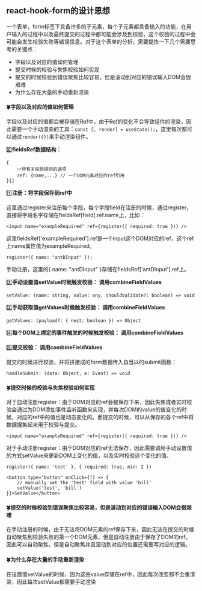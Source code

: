 ## react-hook-form的设计思想
一个表单，form标签下具备许多的子元素，每个子元素都具备输入的功能，在用户输入的过程中以及最终提交的过程中都可能会涉及到校验，这个校验的过程中会可能会发生校验失败等错误信息。对于这个表单的分析，需要提炼一下几个需要思考的关键点：
- 字段以及对应的值如何管理
- 提交时候的校验与失焦校验如何实现
- 提交的时候校验到错误聚焦比较容易，但是滚动到对应的错误输入DOM会很艰难
- 为什么存在大量的手动重新渲染

#### 🍀字段以及对应的值如何管理
字段以及对应的值都会被存储在Ref中，由于Ref的变化不会导致组件的渲染，因此需要一个手动渲染的工具：`const [, render] = useState();`，这里每次都可以通过`render({})`来手动渲染组件。

0️⃣**fieldsRef数据结构：**

```
{
    一些有关校验规则的选项
    ref: {name,...} // 一个DOM元素对应的ref引用
}[]
```

1️⃣**注册：将字段保存到ref中**

这里通过register来注册每个字段，每个字段field在注册的时候，通过register，直接将字段名字存储在fieldsRef[field].ref.name上，比如：

```
<input name="exampleRequired" ref={register({ required: true })} />
```
这里fieldsRef['exampleRequired'].ref是一个input这个DOM对应的ref，这个ref上name属性值为exampleRequired。

```
register({ name: "antDInput" });
```
手动注册，这里的{ name: "antDInput" }存储在fieldsRef['antDInput'].ref上。

2️⃣**手动设置值setValue时候触发校验： 调用combineFieldValues**
```
setValue: (name: string, value: any, shouldValidate?: boolean) => void
```

3️⃣**手动获取值getValues时候触发校验： 调用combineFieldValues**
```
getValues: (payload?: { nest: boolean }) => Object
```

4️⃣**每个DOM上绑定的事件触发的时候触发校验： 调用combineFieldValues**

5️⃣**提交校验： 调用combineFieldValues**

提交的时候进行校验，并将拼接成的form数据传入自当以的submit函数：

```
handleSubmit: (data: Object, e: Event) => void
```

#### 🍀提交时候的校验与失焦校验如何实现
对于自动注册register：由于DOM对应的ref会被保存下来，因此失焦或者实时校验会通过为DOM添加事件监听函数来实现，并每次DOM的value的值变化的时候，对应的ref中的值也是动态变化的。而提交的时候，可以从保存的各个ref中将数据搜集起来用于校验与提交。

```
<input name="exampleRequired" ref={register({ required: true })} />
```
对于手动注册register：由于DOM对应的ref无法保存，因此需要调用手动设置值的方式setValue来更新DOM上变化的值，以及实时校验这个变化的值。

```
register({ name: 'test' }, { required: true, min: 2 })

<button type="button" onClick={() => {
    // manually set the 'test' field with value 'bill'
    setValue('test', 'bill')
}}>SetValue</button>
```

#### 🍀提交的时候校验到错误聚焦比较容易，但是滚动到对应的错误输入DOM会很艰难
在手动注册的时候，由于无法将DOM元素的ref保存下来，因此无法在提交的时候自动聚焦到校验失败的第一个DOM元素，但是自动注册由于保存了DOM的ref，因此可以自动聚焦。但是自动聚焦并且滚动到对应的位置还需要写对应的逻辑。

#### 🍀为什么存在大量的手动重新渲染
在设置值setValue的时候，因为这些value存储在ref中，因此每次改变都不会重渲染，因此每次setValue都需要手动渲染


